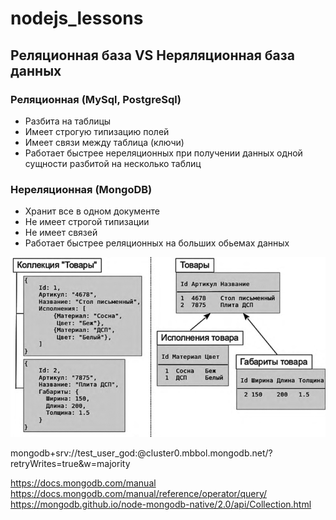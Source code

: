 # nodejs_lessons

## Реляционная база VS Неряляционная база данных

### Реляционная (MySql, PostgreSql)
- Разбита на таблицы
- Имеет строгую типизацию полей
- Имеет связи между таблица (ключи)
- Работает быстрее нереляционных при получении данных одной <br>
сущности разбитой на несколько таблиц

### Нереляционная (MongoDB)
- Хранит все в одном документе
- Не имеет строгой типизации
- Не имеет связей
- Работает быстрее реляционных на больших обьемах данных

![alt text](public/db-example.png)

mongodb+srv://test_user_god:<password>@cluster0.mbbol.mongodb.net/<dbname>?retryWrites=true&w=majority

https://docs.mongodb.com/manual
https://docs.mongodb.com/manual/reference/operator/query/
https://mongodb.github.io/node-mongodb-native/2.0/api/Collection.html